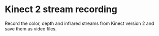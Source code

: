 Kinect 2 stream recording
=========================

Record the color, depth and infrared streams from Kinect version 2 and save them as video files.
